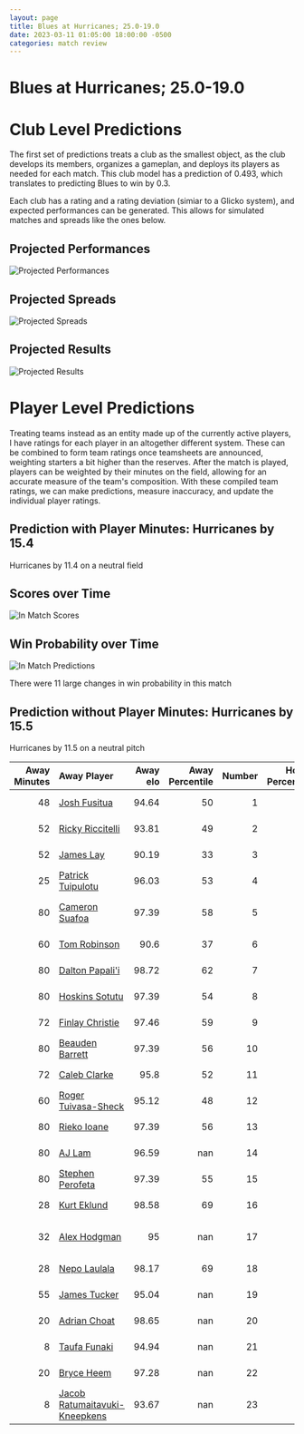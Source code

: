 ```yaml
---  
layout: page  
title: Blues at Hurricanes; 25.0-19.0  
date: 2023-03-11 01:05:00 18:00:00 -0500  
categories: match review  
---
```

# Blues at Hurricanes; 25.0-19.0

# Club Level Predictions


The first set of predictions treats a club as the smallest object, as the club develops its members, organizes a gameplan, and deploys its players as needed for each match. This club model has a prediction of 0.493, which translates to predicting Blues to win by 0.3.

Each club has a rating and a rating deviation (simiar to a Glicko system), and expected performances can be generated. This allows for simulated matches and spreads like the ones below.
## Projected Performances


![Projected Performances](plots/performances_2023-03-11-Hurricanes-Blues.png)
## Projected Spreads


![Projected Spreads](plots/spreads_2023-03-11-Hurricanes-Blues.png)
## Projected Results


![Projected Results](plots/resultbar_2023-03-11-Hurricanes-Blues.png)
# Player Level Predictions


Treating teams instead as an entity made up of the currently active players, I have ratings for each player in an altogether different system. These can be combined to form team ratings once teamsheets are announced, weighting starters a bit higher than the reserves. After the match is played, players can be weighted by their minutes on the field, allowing for an accurate measure of the team's composition. With these compiled team ratings, we can make predictions, measure inaccuracy, and update the individual player ratings.
## Prediction with Player Minutes: Hurricanes by 15.4


Hurricanes by 11.4 on a neutral field
## Scores over Time


![In Match Scores](plots/recap_scores_2023-03-11-Hurricanes-Blues.png)
## Win Probability over Time


![In Match Predictions](plots/recap_prob_2023-03-11-Hurricanes-Blues.png)

There were 11 large changes in win probability in this match
## Prediction without Player Minutes: Hurricanes by 15.5


Hurricanes by 11.5 on a neutral pitch



|   Away Minutes | Away Player                                                                               |   Away elo |   Away Percentile |   Number |   Home Percentile |   Home elo | Home Player                                                             |   Home Minutes |
|---------------:|:------------------------------------------------------------------------------------------|-----------:|------------------:|---------:|------------------:|-----------:|:------------------------------------------------------------------------|---------------:|
|             48 | [Josh Fusitua](..//playerfiles//JoshFusitua_cleaned.md)                                   |      94.64 |                50 |        1 |                78 |     103.33 | [Xavier Numia](..//playerfiles//XavierNumia_cleaned.md)                 |             65 |
|             52 | [Ricky Riccitelli](..//playerfiles//RickyRiccitelli_cleaned.md)                           |      93.81 |                49 |        2 |                73 |     101.68 | [Dane Coles](..//playerfiles//DaneColes_cleaned.md)                     |             40 |
|             52 | [James Lay](..//playerfiles//JamesLay_cleaned.md)                                         |      90.19 |                33 |        3 |                76 |     102.42 | [Tyrel Lomax](..//playerfiles//TyrelLomax_cleaned.md)                   |             72 |
|             25 | [Patrick Tuipulotu](..//playerfiles//PatrickTuipulotu_cleaned.md)                         |      96.03 |                53 |        4 |                78 |     105.7  | [James Blackwell](..//playerfiles//JamesBlackwell_cleaned.md)           |             80 |
|             80 | [Cameron Suafoa](..//playerfiles//CameronSuafoa_cleaned.md)                               |      97.39 |                58 |        5 |                83 |     108.25 | [Isaia Walker-Leawere](..//playerfiles//IsaiaWalker-Leawere_cleaned.md) |             60 |
|             60 | [Tom Robinson](..//playerfiles//TomRobinson_cleaned.md)                                   |      90.6  |                37 |        6 |                70 |     101.19 | [Devan Flanders](..//playerfiles//DevanFlanders_cleaned.md)             |             56 |
|             80 | [Dalton Papali'i](..//playerfiles//DaltonPapali'i_cleaned.md)                             |      98.72 |                62 |        7 |                67 |     100.25 | [Du'Plessis Kirifi](..//playerfiles//Du'PlessisKirifi_cleaned.md)       |             80 |
|             80 | [Hoskins Sotutu](..//playerfiles//HoskinsSotutu_cleaned.md)                               |      97.39 |                54 |        8 |                70 |     103    | [Peter Lakai](..//playerfiles//PeterLakai_cleaned.md)                   |             80 |
|             72 | [Finlay Christie](..//playerfiles//FinlayChristie_cleaned.md)                             |      97.46 |                59 |        9 |                79 |     104.7  | [Cam Roigard](..//playerfiles//CamRoigard_cleaned.md)                   |             56 |
|             80 | [Beauden Barrett](..//playerfiles//BeaudenBarrett_cleaned.md)                             |      97.39 |                56 |       10 |               nan |      95    | [Brett Cameron](..//playerfiles//BrettCameron_cleaned.md)               |             69 |
|             72 | [Caleb Clarke](..//playerfiles//CalebClarke_cleaned.md)                                   |      95.8  |                52 |       11 |                83 |     107.6  | [Salesi Rayasi](..//playerfiles//SalesiRayasi_cleaned.md)               |             80 |
|             60 | [Roger Tuivasa-Sheck](..//playerfiles//RogerTuivasa-Sheck_cleaned.md)                     |      95.12 |                48 |       12 |                84 |     108.25 | [Jordie Barrett](..//playerfiles//JordieBarrett_cleaned.md)             |             80 |
|             80 | [Rieko Ioane](..//playerfiles//RiekoIoane_cleaned.md)                                     |      97.39 |                56 |       13 |                84 |     108.25 | [Billy Proctor](..//playerfiles//BillyProctor_cleaned.md)               |             80 |
|             80 | [AJ Lam](..//playerfiles//AJLam_cleaned.md)                                               |      96.59 |               nan |       14 |                82 |     107.11 | [Julian Savea](..//playerfiles//JulianSavea_cleaned.md)                 |             80 |
|             80 | [Stephen Perofeta](..//playerfiles//StephenPerofeta_cleaned.md)                           |      97.39 |                55 |       15 |                82 |     108.25 | [Joshua Moorby](..//playerfiles//JoshuaMoorby_cleaned.md)               |             76 |
|             28 | [Kurt Eklund](..//playerfiles//KurtEklund_cleaned.md)                                     |      98.58 |                69 |       16 |               nan |     101.57 | [Asafo Aumua](..//playerfiles//AsafoAumua_cleaned.md)                   |             40 |
|             32 | [Alex Hodgman](..//playerfiles//AlexHodgman_cleaned.md)                                   |      95    |               nan |       17 |               nan |      95    | [Pouri Rakete-Stones](..//playerfiles//PouriRakete-Stones_cleaned.md)   |             15 |
|             28 | [Nepo Laulala](..//playerfiles//NepoLaulala_cleaned.md)                                   |      98.17 |                69 |       18 |               nan |      95    | [Pasilio Tosi](..//playerfiles//PasilioTosi_cleaned.md)                 |              8 |
|             55 | [James Tucker](..//playerfiles//JamesTucker_cleaned.md)                                   |      95.04 |               nan |       19 |               nan |      97.55 | [Caleb Delany](..//playerfiles//CalebDelany_cleaned.md)                 |             20 |
|             20 | [Adrian Choat](..//playerfiles//AdrianChoat_cleaned.md)                                   |      98.65 |               nan |       20 |                35 |      90.17 | [TK Howden](..//playerfiles//TKHowden_cleaned.md)                       |             24 |
|              8 | [Taufa Funaki](..//playerfiles//TaufaFunaki_cleaned.md)                                   |      94.94 |               nan |       21 |               nan |      98.54 | [Jamie Booth](..//playerfiles//JamieBooth_cleaned.md)                   |             24 |
|             20 | [Bryce Heem](..//playerfiles//BryceHeem_cleaned.md)                                       |      97.28 |               nan |       22 |                81 |     107.79 | [Aidan Morgan](..//playerfiles//AidanMorgan_cleaned.md)                 |             11 |
|              8 | [Jacob Ratumaitavuki-Kneepkens](..//playerfiles//JacobRatumaitavuki-Kneepkens_cleaned.md) |      93.67 |               nan |       23 |               nan |      95.46 | [Riley Higgins](..//playerfiles//RileyHiggins_cleaned.md)               |              4 |

